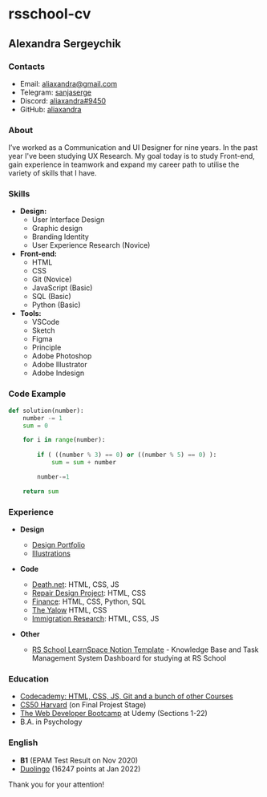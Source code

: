 # rsschool-cv

## Alexandra Sergeychik

### Contacts
* Email: [aliaxandra@gmail.com](mailto:aliaxandra@gmail.com)
* Telegram: [sanjaserge](https://t.me/sanjaserge)
* Discord: [aliaxandra#9450](https://discord.com/users/@aliaxandra#9450)
* GitHub: [aliaxandra](https://github.com/aliaxandra)

### About
I’ve worked as a Communication and UI Designer for nine years. In the past year I've been studying UX Research. My goal today is to study Front-end, gain experience in teamwork and expand my career path to utilise the variety of skills that I have.

### Skills
* **Design:**
    * User Interface Design
    * Graphic design
    * Branding Identity
    * User Experience Research (Novice)
* **Front-end:**
    * HTML
    * CSS
    * Git (Novice)
    * JavaScript (Basic)
    * SQL (Basic)
    * Python (Basic)
* **Tools:**
    * VSCode
    * Sketch
    * Figma
    * Principle
    * Adobe Photoshop
    * Adobe Illustrator
    * Adobe Indesign

### Code Example

```python
def solution(number):
    number -= 1
    sum = 0

    for i in range(number):
        
        if ( ((number % 3) == 0) or ((number % 5) == 0) ):
            sum = sum + number

        number-=1

    return sum
```
### **Experience**

* **Design**
    
  * [Design Portfolio](https://www.behance.net/aliaxandra)
  * [Illustrations](https://www.instagram.com/aliaxandra/)
    
* **Code**
  * [Death.net](https://xn--e1agkrcj.net/): HTML, CSS, JS
  * [Repair Design Project](https://github.com/aliaxandra/RS-2019-Q3-tasks/tree/master/html-css/repair-design-project): HTML, CSS
  * [Finance](https://github.com/aliaxandra/cs50-project-finance): HTML, CSS, Python, SQL
  * [The Yalow](https://github.com/aliaxandra/RS-2019-Q3-tasks/tree/master/html-css/theyalow) HTML, CSS
  * [Immigration Research](https://github.com/aliaxandra/immigration-research): HTML, CSS, JS

* **Other**
  * [RS School LearnSpace Notion Template](http://tiny.cc/rss-ls) - Knowledge Base and Task Management System Dashboard for studying at RS School


### Education
* [Codecademy: HTML, CSS, JS, Git and a bunch of other Courses](https://www.codecademy.com/users/aliaxandra/achievements)
* [CS50 Harvard](https://cs50.harvard.edu/x/2020/) (on Final Projest Stage)
* [The Web Developer Bootcamp](https://www.udemy.com/the-web-developer-bootcamp/) at Udemy (Sections 1-22)
* B.A. in Psychology

### English
* **B1** (EPAM Test Result on Nov 2020)
* [Duolingo](https://www.duolingo.com/profile/sasha.serge) (16247 points at Jan 2022)

Thank you for your attention!
